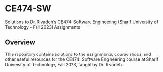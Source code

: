 # CE474-SW
Solutions to Dr. Rivadeh's CE474: Software Engineering (Sharif University of Technology - Fall 2023) Assignments

## Overview

This repository contains solutions to the assignments, course slides, and other useful resources for the CE474: Software Engineering course at Sharif University of Technology, Fall 2023, taught by Dr. Rivadeh.